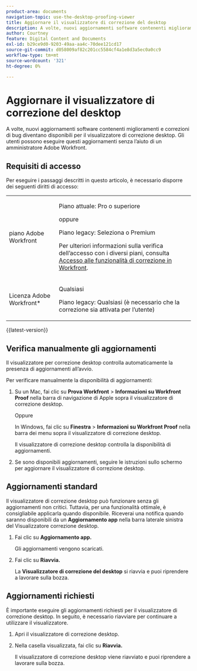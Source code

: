 ```yaml
---
product-area: documents
navigation-topic: use-the-desktop-proofing-viewer
title: Aggiornare il visualizzatore di correzione del desktop
description: A volte, nuovi aggiornamenti software contenenti miglioramenti e correzioni di bug diventano disponibili per il visualizzatore di correzione desktop. Gli utenti possono eseguire questi aggiornamenti senza l’aiuto di un amministratore Adobe Workfront.
author: Courtney
feature: Digital Content and Documents
exl-id: b29ce9d0-9203-49aa-aa4c-70dee121cd17
source-git-commit: d058009af82c201cc5584cf4a1e8d3a5ec0a0cc9
workflow-type: tm+mt
source-wordcount: '321'
ht-degree: 0%

---
```


# Aggiornare il visualizzatore di correzione del desktop

A volte, nuovi aggiornamenti software contenenti miglioramenti e correzioni di bug diventano disponibili per il visualizzatore di correzione desktop. Gli utenti possono eseguire questi aggiornamenti senza l’aiuto di un amministratore Adobe Workfront.

<!--
>[!IMPORTANT]
>
>Windows users must manually reinstall the Desktop Proofing Viewer to support Chrome version 91. After manually reinstalling, the Desktop Proofing Viewer upgrades to the latest version (2.0.15). Future updates to the Desktop Proofing Viewer will be automatic. For information in reinstalling, see [Install the Desktop Proofing Viewer](../../../review-and-approve-work/proofing/use-the-desktop-proofing-viewer/installing-desktop-proofing-viewer.md). -->

## Requisiti di accesso

Per eseguire i passaggi descritti in questo articolo, è necessario disporre dei seguenti diritti di accesso:

<table style="table-layout:auto"> 
 <col> 
 <col> 
 <tbody> 
  <tr> 
   <td role="rowheader">piano Adobe Workfront</td> 
   <td> <p>Piano attuale: Pro o superiore</p> <p>oppure</p> <p>Piano legacy: Seleziona o Premium</p> <p>Per ulteriori informazioni sulla verifica dell’accesso con i diversi piani, consulta <a href="/help/quicksilver/administration-and-setup/manage-workfront/configure-proofing/access-to-proofing-functionality.md" class="MCXref xref">Accesso alle funzionalità di correzione in Workfront</a>.</p> </td> 
  </tr> 
  <tr> 
   <td role="rowheader">Licenza Adobe Workfront*</td> 
   <td> <p>Qualsiasi</p> <p>Piano legacy: Qualsiasi (è necessario che la correzione sia attivata per l’utente)</p> </td> 
  </tr> 
 </tbody> 
</table>

{{latest-version}}

## Verifica manualmente gli aggiornamenti

Il visualizzatore per correzione desktop controlla automaticamente la presenza di aggiornamenti all’avvio. 

Per verificare manualmente la disponibilità di aggiornamenti:

1. Su un Mac, fai clic su **Prova Workfront** > **Informazioni su Workfront Proof** nella barra di navigazione di Apple sopra il visualizzatore di correzione desktop. 

   Oppure

   In Windows, fai clic su **Finestra** > **Informazioni su Workfront Proof** nella barra dei menu sopra il visualizzatore di correzione desktop.

   Il visualizzatore di correzione desktop controlla la disponibilità di aggiornamenti.

1. Se sono disponibili aggiornamenti, seguire le istruzioni sullo schermo per aggiornare il visualizzatore di correzione desktop.

## Aggiornamenti standard

Il visualizzatore di correzione desktop può funzionare senza gli aggiornamenti non critici. Tuttavia, per una funzionalità ottimale, è consigliabile applicarla quando disponibile. Riceverai una notifica quando saranno disponibili da un **Aggiornamento app** nella barra laterale sinistra del Visualizzatore correzione desktop.

1. Fai clic su **Aggiornamento app.**

   Gli aggiornamenti vengono scaricati.

1. Fai clic su **Riavvia.**

   La **Visualizzatore di correzione del desktop** si riavvia e puoi riprendere a lavorare sulla bozza.

## Aggiornamenti richiesti

È importante eseguire gli aggiornamenti richiesti per il visualizzatore di correzione desktop. In seguito, è necessario riavviare per continuare a utilizzare il visualizzatore.

1. Apri il visualizzatore di correzione desktop.
1. Nella casella visualizzata, fai clic su **Riavvia.**

   Il visualizzatore di correzione desktop viene riavviato e puoi riprendere a lavorare sulla bozza. 
